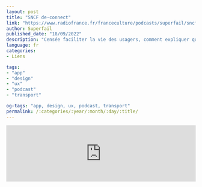 ```yaml
---
layout: post
title: "SNCF de-connect"
link: "https://www.radiofrance.fr/franceculture/podcasts/superfail/sncf-de-connect-7341235"
author: Superfail
published_date: "18/09/2022"
description: "Censée faciliter la vie des usagers, comment expliquer que l'application SNCF Connect ait été si pleine de bugs à son lancement en janvier 2022 ? Est-ce le développement en interne qui est à l'origine des problèmes techniques identifiés ?"
language: fr
categories:
- Liens

tags:
- "app"
- "design"
- "ux"
- "podcast"
- "transport"

og-tags: "app, design, ux, podcast, transport"
permalink: /:categories/:year/:month/:day/:title/
---
```


<iframe src="https://www.facebook.com/sharer/sharer.php?u=https://www.radiofrance.fr/franceculture/podcasts/superfail/sncf-de-connect-7341235" frameborder="0" width="100%" height="auto"></iframe>